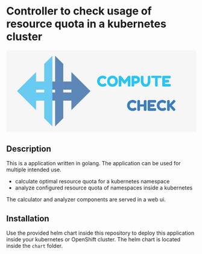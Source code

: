 # Controller to check usage of resource quota in a kubernetes cluster

<p align="center">
  <img src="docs/logo/compute-check-logo.jpg">
</p>

## Description

This is a application written in golang. The application can be used for multiple intended use.
* calculate optimal resource quota for a kubernetes namespace
* analyze configured resource quota of namespaces inside a kubernetes 

The calculator and analyzer components are served in a web ui.

## Installation

Use the provided helm chart inside this repository to deploy this application inside your kubernetes or OpenShift cluster. The helm chart is located inside the `chart` folder.
